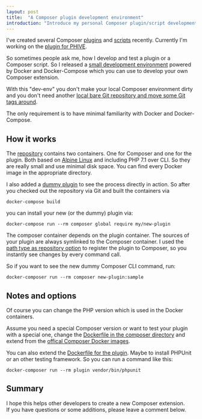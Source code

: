 ```yaml
---
layout: post
title:  "A Composer plugin development environment"
introduction: "Introduce my personal Composer plugin/script development environment."
---
```


I've created several Composer [plugins](https://github.com/tommy-muehle/composer-tool-installer-plugin) and [scripts](https://github.com/tommy-muehle/tooly-composer-script) recently.
Currently I'm working on the [plugin for PHIVE](https://github.com/phar-io/composer-plugin).

So sometimes people ask me, how I develop and test a plugin or a Composer script.
So I released a [small development environment](https://github.com/tommy-muehle/php-composer-plugin-devenv) powered by Docker and Docker-Compose which you can
use to develop your own Composer extension.

With this "dev-env" you don't make your local Composer environment dirty and you don't need another
[local bare Git repository and move some Git tags around](http://stackoverflow.com/questions/22935567/test-and-debug-composer-plugins).

The only requirement is to have minimal familiarity with Docker and Docker-Compose.

## How it works

The [repository](https://github.com/tommy-muehle/php-composer-plugin-devenv) contains two containers. One for Composer and one for the plugin.
Both based on [Alpine Linux](https://alpinelinux.org/) and including PHP 7.1 over CLI. So they are really small and use minimal disk space.
You can find every Docker image in the appropriate directory.

I also added a [dummy plugin](https://github.com/tommy-muehle/php-composer-plugin-devenv/tree/master/plugin/src) to see the process directly in action.
So after you checked out the repository via Git and built the containers via

```
docker-compose build
```

you can install your new (or the dummy) plugin via:

```
docker-compose run --rm composer global require my/new-plugin
```

The composer container depends on the plugin container. The sources of your plugin are always symlinked 
to the Composer container. I used the [path type as repository option](https://getcomposer.org/doc/05-repositories.md#path) to register the plugin to Composer,
so you instantly see changes by every command call.

So if you want to see the new dummy Composer CLI command, run:

```
docker-composer run --rm composer new-plugin:sample
```

## Notes and options

Of course you can change the PHP version which is used in the Docker containers.

Assume you need a special Composer version or want to test your plugin with a special one,
change the [Dockerfile in the composer directory](https://github.com/tommy-muehle/php-composer-plugin-devenv/blob/master/composer/Dockerfile) and extend from the [offical Composer Docker images](https://hub.docker.com/r/composer/composer/).

You can also extend the [Dockerfile for the plugin](https://github.com/tommy-muehle/php-composer-plugin-devenv/blob/master/plugin/Dockerfile). Maybe to install PHPUnit or an 
other testing framework. So you can run a command like this:

```
docker-composer run --rm plugin vendor/bin/phpunit
```

## Summary

I hope this helps other developers to create a new Composer extension.  
If you have questions or some additions, please leave a comment below.
